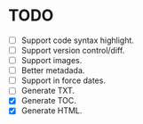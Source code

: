 # TODO

* [ ] Support code syntax highlight.
* [ ] Support version control/diff.
* [ ] Support images.
* [ ] Better metadada.
* [ ] Support in force dates.
* [ ] Generate TXT.
* [X] Generate TOC.
* [X] Generate HTML.